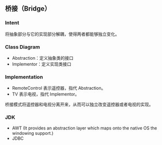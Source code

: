 ## 桥接（Bridge）

### Intent

将抽象部分与它的实现部分解耦，使得两者都能够独立变化。

### Class Diagram

- Abstraction：定义抽象类的接口
- Implementor：定义实现类接口

### Implementation

- RemoteControl 表示遥控器，指代 Abstraction。
- TV 表示电视，指代 Implementor。

桥接模式将遥控器和电视分离开来，从而可以独立改变遥控器或者电视的实现。

### JDK

- AWT (It provides an abstraction layer which maps onto the native OS the windowing support.)
- JDBC